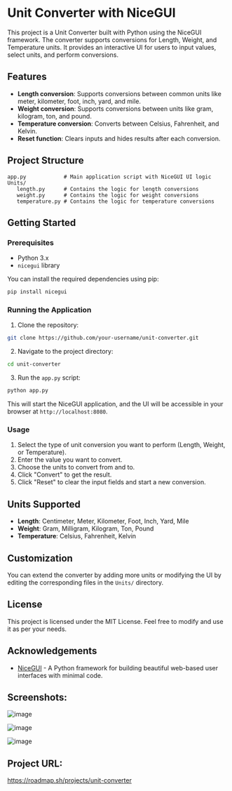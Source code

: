 
# Unit Converter with NiceGUI

This project is a Unit Converter built with Python using the NiceGUI framework. The converter supports conversions for Length, Weight, and Temperature units. It provides an interactive UI for users to input values, select units, and perform conversions.

## Features

- **Length conversion**: Supports conversions between common units like meter, kilometer, foot, inch, yard, and mile.
- **Weight conversion**: Supports conversions between units like gram, kilogram, ton, and pound.
- **Temperature conversion**: Converts between Celsius, Fahrenheit, and Kelvin.
- **Reset function**: Clears inputs and hides results after each conversion.

## Project Structure

```
app.py            # Main application script with NiceGUI UI logic
Units/
   length.py      # Contains the logic for length conversions
   weight.py      # Contains the logic for weight conversions
   temperature.py # Contains the logic for temperature conversions
```

## Getting Started

### Prerequisites

- Python 3.x
- `nicegui` library

You can install the required dependencies using pip:

```bash
pip install nicegui
```

### Running the Application

1. Clone the repository:

```bash
git clone https://github.com/your-username/unit-converter.git
```

2. Navigate to the project directory:

```bash
cd unit-converter
```

3. Run the `app.py` script:

```bash
python app.py
```

This will start the NiceGUI application, and the UI will be accessible in your browser at `http://localhost:8080`.

### Usage

1. Select the type of unit conversion you want to perform (Length, Weight, or Temperature).
2. Enter the value you want to convert.
3. Choose the units to convert from and to.
4. Click "Convert" to get the result.
5. Click "Reset" to clear the input fields and start a new conversion.

## Units Supported

- **Length**: Centimeter, Meter, Kilometer, Foot, Inch, Yard, Mile
- **Weight**: Gram, Milligram, Kilogram, Ton, Pound
- **Temperature**: Celsius, Fahrenheit, Kelvin

## Customization

You can extend the converter by adding more units or modifying the UI by editing the corresponding files in the `Units/` directory.

## License

This project is licensed under the MIT License. Feel free to modify and use it as per your needs.

## Acknowledgements

- [NiceGUI](https://nicegui.io/) - A Python framework for building beautiful web-based user interfaces with minimal code.


## Screenshots:
![image](https://github.com/user-attachments/assets/ebfad5f3-72aa-4727-94fb-316934d6f58d)

![image](https://github.com/user-attachments/assets/9041d22e-9f2f-4a8c-aaa5-9f7651f03f8f)

![image](https://github.com/user-attachments/assets/56d39f35-b34a-417e-81c8-556dd4a55ac8)


## Project URL:
https://roadmap.sh/projects/unit-converter
